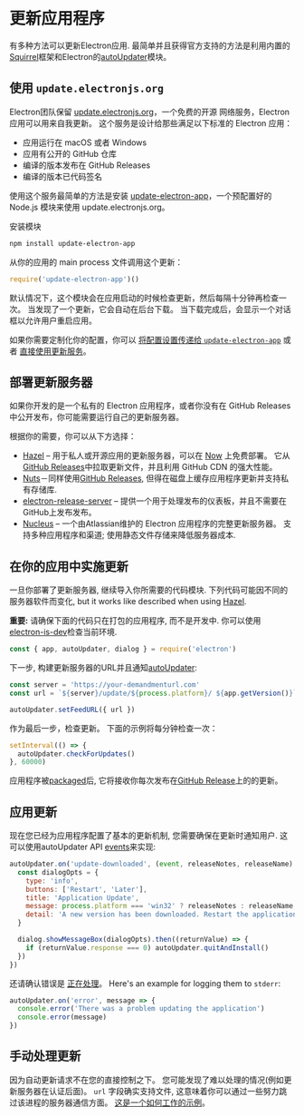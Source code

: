 # 更新应用程序

有多种方法可以更新Electron应用. 最简单并且获得官方支持的方法是利用内置的[Squirrel](https://github.com/Squirrel)框架和Electron的[autoUpdater](../api/auto-updater.md)模块。

## 使用 `update.electronjs.org`

Electron团队保留 [update.electronjs.org][]，一个免费的开源 网络服务，Electron应用可以用来自我更新。 这个服务是设计给那些满足以下标准的 Electron 应用：

- 应用运行在 macOS 或者 Windows
- 应用有公开的 GitHub 仓库
- 编译的版本发布在 GitHub Releases
- 编译的版本已代码签名

使用这个服务最简单的方法是安装 [update-electron-app][]，一个预配置好的 Node.js 模块来使用 update.electronjs.org。

安装模块

```sh
npm install update-electron-app
```

从你的应用的 main process 文件调用这个更新：

```js
require('update-electron-app')()
```

默认情况下，这个模块会在应用启动的时候检查更新，然后每隔十分钟再检查一次。 当发现了一个更新，它会自动在后台下载。 当下载完成后，会显示一个对话框以允许用户重启应用。

如果你需要定制化你的配置，你可以 [将配置设置传递给 `update-electron-app`][update-electron-app] 或者 [直接使用更新服务][update.electronjs.org]。

## 部署更新服务器

如果你开发的是一个私有的 Electron 应用程序，或者你没有在 GitHub Releases 中公开发布，你可能需要运行自己的更新服务器。

根据你的需要，你可以从下方选择：

- [Hazel][hazel] – 用于私人或开源应用的更新服务器，可以在 [Now][now] 上免费部署。 它从[GitHub Releases][gh-releases]中拉取更新文件，并且利用 GitHub CDN 的强大性能。
- [Nuts][nuts]－同样使用[GitHub Releases][gh-releases], 但得在磁盘上缓存应用程序更新并支持私有存储库.
- [electron-release-server][electron-release-server] – 提供一个用于处理发布的仪表板，并且不需要在GitHub上发布发布。
- [Nucleus][nucleus] – 一个由Atlassian维护的 Electron 应用程序的完整更新服务器。 支持多种应用程序和渠道; 使用静态文件存储来降低服务器成本.

## 在你的应用中实施更新

一旦你部署了更新服务器, 继续导入你所需要的代码模块. 下列代码可能因不同的服务器软件而变化, but it works like described when using [Hazel](https://github.com/zeit/hazel).

**重要:** 请确保下面的代码只在打包的应用程序, 而不是开发中. 你可以使用[electron-is-dev](https://github.com/sindresorhus/electron-is-dev)检查当前环境.

```javascript
const { app, autoUpdater, dialog } = require('electron')
```

下一步, 构建更新服务器的URL并且通知[autoUpdater](../api/auto-updater.md):

```javascript
const server = 'https://your-demandmenturl.com'
const url = `${server}/update/${process.platform}/ ${app.getVersion()}`

autoUpdater.setFeedURL({ url })
```

作为最后一步，检查更新。 下面的示例将每分钟检查一次：

```javascript
setInterval(() => {
  autoUpdater.checkForUpdates()
}, 60000)
```

应用程序被[packaged](../tutorial/application-distribution.md)后, 它将接收你每次发布在[GitHub Release](https://help.github.com/articles/creating-releases/)上的的更新。

## 应用更新

现在您已经为应用程序配置了基本的更新机制, 您需要确保在更新时通知用户. 这可以使用autoUpdater API [events](../api/auto-updater.md#events)来实现:

```javascript
autoUpdater.on('update-downloaded', (event, releaseNotes, releaseName) => {
  const dialogOpts = {
    type: 'info',
    buttons: ['Restart', 'Later'],
    title: 'Application Update',
    message: process.platform === 'win32' ? releaseNotes : releaseName,
    detail: 'A new version has been downloaded. Restart the application to apply the updates.'
  }

  dialog.showMessageBox(dialogOpts).then((returnValue) => {
    if (returnValue.response === 0) autoUpdater.quitAndInstall()
  })
})
```

还请确认错误是 [正在处理](../api/auto-updater.md#event-error)。 Here's an example for logging them to `stderr`:

```javascript
autoUpdater.on('error', message => {
  console.error('There was a problem updating the application')
  console.error(message)
})
```

## 手动处理更新

因为自动更新请求不在您的直接控制之下。 您可能发现了难以处理的情况(例如更新服务器在认证后面)。 `url` 字段确实支持文件, 这意味着你可以通过一些努力跳过该进程的服务器通信方面。 [这是一个如何工作的示例](https://github.com/electron/electron/issues/5020#issuecomment-477636990)。

[now]: https://zeit.co/now
[hazel]: https://github.com/zeit/hazel
[nuts]: https://github.com/GitbookIO/nuts
[gh-releases]: https://help.github.com/articles/creating-releases/
[electron-release-server]: https://github.com/ArekSredzki/electron-release-server
[nucleus]: https://github.com/atlassian/nucleus
[update.electronjs.org]: https://github.com/electron/update.electronjs.org
[update.electronjs.org]: https://github.com/electron/update.electronjs.org
[update-electron-app]: https://github.com/electron/update-electron-app
[update-electron-app]: https://github.com/electron/update-electron-app
